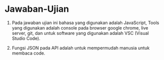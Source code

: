 # Jawaban-Ujian

 
 1. Pada jawaban ujian ini bahasa yang digunakan adalah JavaScript,
 Tools yang digunakan adalah console pada browser google chrome, live server, git,
 dan untuk software yang digunakan adalah VSC (Visual Studio Code).
 
 2. Fungsi JSON pada API adalah untuk mempermudah manusia untuk membaca code.
